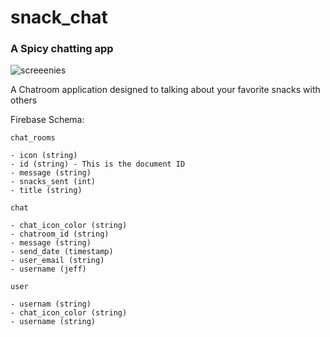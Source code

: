 # snack_chat

### A Spicy chatting app

![screeenies](https://user-images.githubusercontent.com/16354865/114061608-9fcb8980-9864-11eb-8ace-7f0c4cc2d1c8.png)


A Chatroom application designed to talking about your favorite snacks with others

Firebase Schema:

`chat_rooms`
```
- icon (string)
- id (string) - This is the document ID
- message (string)
- snacks_sent (int)
- title (string)
```

`chat`
```
- chat_icon_color (string)
- chatroom_id (string)
- message (string)
- send_date (timestamp)
- user_email (string)
- username (jeff)
```

`user`
```
- usernam (string)
- chat_icon_color (string)
- username (string)
```
